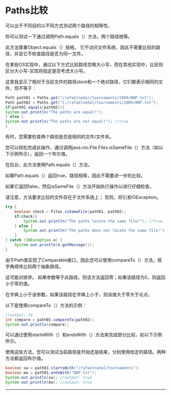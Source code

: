 # Paths比较

可以出于不同目的以不同方式测试两个路径的相等性。 

你可以测试一下通过调用Path.equals（）方法，两个路径相等。 

此方法尊重Object.equals（）规格。 它不访问文件系统，因此不需要比较的路径，并且它不检查路径是否为同一文件。 

在某些OS实现中，通过以下方式比较路径忽略大小写，而在其他实现中，比较则区分大小写-实现将指定是否考虑大小写。 

这里我显示了相对于当前文件的路径store和一个绝对路径，它们都表示相同的文件，但不等于：

```Java
Path path01 = Paths.get("/rafaelnadal/tournaments/2009/BNP.txt");
Path path02 = Paths.get("C:/rafaelnadal/tournaments/2009/BNP.txt");
if(path01.equals(path02)){
System.out.println("The paths are equal!");
} else {
System.out.println("The paths are not equal!"); //true
}
```

有时，您需要检查两个路径是否是相同的文件/文件夹。 

您可以轻松完成此操作，通过调用java.nio.File.Files.isSameFile（）方法（如以下示例所示），返回一个布尔值。

在后台，此方法使用Path.equals（）方法。 

如果Path.equals（）返回true，路径相等，因此不需要进一步的比较。 

如果它返回false，然后isSameFile（）方法开始执行操作以进行仔细检查。

请注意，方法要求比较的文件存在于文件系统上； 否则，将引发IOException。

```Java
try {
    boolean check = Files.isSameFile(path01, path02);
    if(check){
        System.out.println("The paths locate the same file!"); //true
    } else {
        System.out.println("The paths does not locate the same file!");
    }
} catch (IOException e) {
    System.out.println(e.getMessage());
}
```

由于Path类实现了Comparable接口，因此您可以使用compareTo（）方法，按字典顺序比较两个抽象路径。 

这可能对排序。 如果参数等于此路径，则该方法返回零；如果该路径为0，则返回小于零的值。

在字典上小于该参数，如果该路径在字典上小于，则该值大于零大于论点。

以下是使用compareTo（）方法的示例：

```Java
//output: 24
int compare = path01.compareTo(path02);
System.out.println(compare);
```

可以通过使用startsWith（）和endsWith（）方法来完成部分比较，如以下示例所示。 

使用这些方法，您可以测试当前路径是开始还是结束，分别使用给定的路径。两种方法都返回布尔值。

```Java
boolean sw = path01.startsWith("/rafaelnadal/tournaments");
boolean ew = path01.endsWith("BNP.txt");
System.out.println(sw); //output: true
System.out.println(ew); //output: true
```

----
